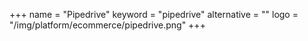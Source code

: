 +++
name = "Pipedrive"
keyword = "pipedrive"
alternative = ""
logo = "/img/platform/ecommerce/pipedrive.png"
+++

